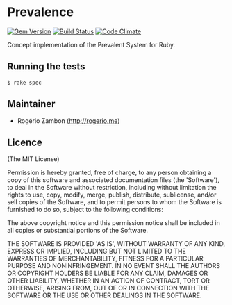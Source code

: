 Prevalence
==========

[![Gem Version](https://badge.fury.io/rb/prevalence.png)](https://badge.fury.io/rb/prevalence.png)
[![Build Status](https://travis-ci.org/rogeriozambon/prevalence.png?branch=master)](https://travis-ci.org/rogeriozambon/prevalence)
[![Code Climate](https://codeclimate.com/github/rogeriozambon/prevalence.png)](https://codeclimate.com/github/rogeriozambon/prevalence)

Concept implementation of the Prevalent System for Ruby.

Running the tests
-----------------

    $ rake spec

Maintainer
----------

* Rogério Zambon (http://rogerio.me)

Licence
-------

(The MIT License)

Permission is hereby granted, free of charge, to any person obtaining a copy of this software and associated documentation files (the 'Software'), to deal in the Software without restriction, including without limitation the rights to use, copy, modify, merge, publish, distribute, sublicense, and/or sell copies of the Software, and to permit persons to whom the Software is furnished to do so, subject to the following conditions:

The above copyright notice and this permission notice shall be included in all copies or substantial portions of the Software.

THE SOFTWARE IS PROVIDED 'AS IS', WITHOUT WARRANTY OF ANY KIND, EXPRESS OR IMPLIED, INCLUDING BUT NOT LIMITED TO THE WARRANTIES OF MERCHANTABILITY, FITNESS FOR A PARTICULAR PURPOSE AND NONINFRINGEMENT. IN NO EVENT SHALL THE AUTHORS OR COPYRIGHT HOLDERS BE LIABLE FOR ANY CLAIM, DAMAGES OR OTHER LIABILITY, WHETHER IN AN ACTION OF CONTRACT, TORT OR OTHERWISE, ARISING FROM, OUT OF OR IN CONNECTION WITH THE SOFTWARE OR THE USE OR OTHER DEALINGS IN THE SOFTWARE.
